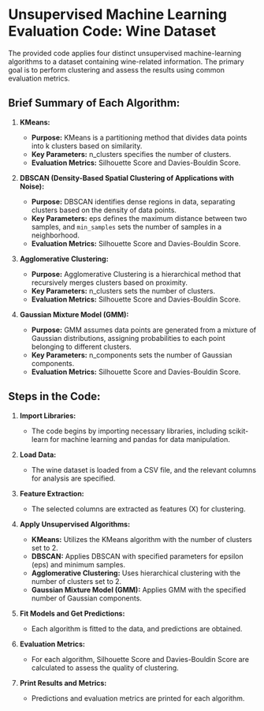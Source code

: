 # Unsupervised Machine Learning Evaluation Code: Wine Dataset

The provided code applies four distinct unsupervised machine-learning algorithms to a dataset containing wine-related information. The primary goal is to perform clustering and assess the results using common evaluation metrics.

## Brief Summary of Each Algorithm:

1. **KMeans:**
   - **Purpose:** KMeans is a partitioning method that divides data points into k clusters based on similarity.
   - **Key Parameters:** n_clusters specifies the number of clusters.
   - **Evaluation Metrics:** Silhouette Score and Davies-Bouldin Score.

2. **DBSCAN (Density-Based Spatial Clustering of Applications with Noise):**
   - **Purpose:** DBSCAN identifies dense regions in data, separating clusters based on the density of data points.
   - **Key Parameters:** eps defines the maximum distance between two samples, and `min_samples` sets the number of samples in a neighborhood.
   - **Evaluation Metrics:** Silhouette Score and Davies-Bouldin Score.

3. **Agglomerative Clustering:**
   - **Purpose:** Agglomerative Clustering is a hierarchical method that recursively merges clusters based on proximity.
   - **Key Parameters:** n_clusters sets the number of clusters.
   - **Evaluation Metrics:** Silhouette Score and Davies-Bouldin Score.

4. **Gaussian Mixture Model (GMM):**
   - **Purpose:** GMM assumes data points are generated from a mixture of Gaussian distributions, assigning probabilities to each point belonging to different clusters.
   - **Key Parameters:** n_components sets the number of Gaussian components.
   - **Evaluation Metrics:** Silhouette Score and Davies-Bouldin Score.

## Steps in the Code:

1. **Import Libraries:**
   - The code begins by importing necessary libraries, including scikit-learn for machine learning and pandas for data manipulation.

2. **Load Data:**
   - The wine dataset is loaded from a CSV file, and the relevant columns for analysis are specified.

3. **Feature Extraction:**
   - The selected columns are extracted as features (X) for clustering.

4. **Apply Unsupervised Algorithms:**
   - **KMeans:** Utilizes the KMeans algorithm with the number of clusters set to 2.
   - **DBSCAN:** Applies DBSCAN with specified parameters for epsilon (eps) and minimum samples.
   - **Agglomerative Clustering:** Uses hierarchical clustering with the number of clusters set to 2.
   - **Gaussian Mixture Model (GMM):** Applies GMM with the specified number of Gaussian components.

5. **Fit Models and Get Predictions:**
   - Each algorithm is fitted to the data, and predictions are obtained.

6. **Evaluation Metrics:**
   - For each algorithm, Silhouette Score and Davies-Bouldin Score are calculated to assess the quality of clustering.

7. **Print Results and Metrics:**
   - Predictions and evaluation metrics are printed for each algorithm.
